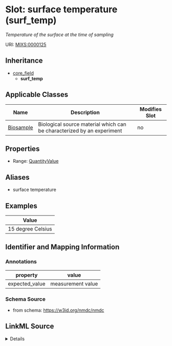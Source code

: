 # Slot: surface temperature (surf_temp)


_Temperature of the surface at the time of sampling_



URI: [MIXS:0000125](https://w3id.org/mixs/0000125)




## Inheritance

* [core_field](core_field.md)
    * **surf_temp**





## Applicable Classes

| Name | Description | Modifies Slot |
| --- | --- | --- |
[Biosample](Biosample.md) | Biological source material which can be characterized by an experiment |  no  |







## Properties

* Range: [QuantityValue](QuantityValue.md)



## Aliases


* surface temperature




## Examples

| Value |
| --- |
| 15 degree Celsius |

## Identifier and Mapping Information





### Annotations

| property | value |
| --- | --- |
| expected_value | measurement value || preferred_unit | degree Celsius || occurrence | 1 |



### Schema Source


* from schema: https://w3id.org/nmdc/nmdc




## LinkML Source

<details>
```yaml
name: surf_temp
annotations:
  expected_value:
    tag: expected_value
    value: measurement value
  preferred_unit:
    tag: preferred_unit
    value: degree Celsius
  occurrence:
    tag: occurrence
    value: '1'
description: Temperature of the surface at the time of sampling
title: surface temperature
examples:
- value: 15 degree Celsius
from_schema: https://w3id.org/nmdc/nmdc
aliases:
- surface temperature
rank: 1000
is_a: core field
slot_uri: MIXS:0000125
multivalued: false
alias: surf_temp
domain_of:
- Biosample
range: QuantityValue

```
</details>